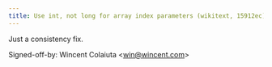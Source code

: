 ```yaml
---
title: Use int, not long for array index parameters (wikitext, 15912ec)
---
```


Just a consistency fix.

Signed-off-by: Wincent Colaiuta &lt;win@wincent.com&gt;
